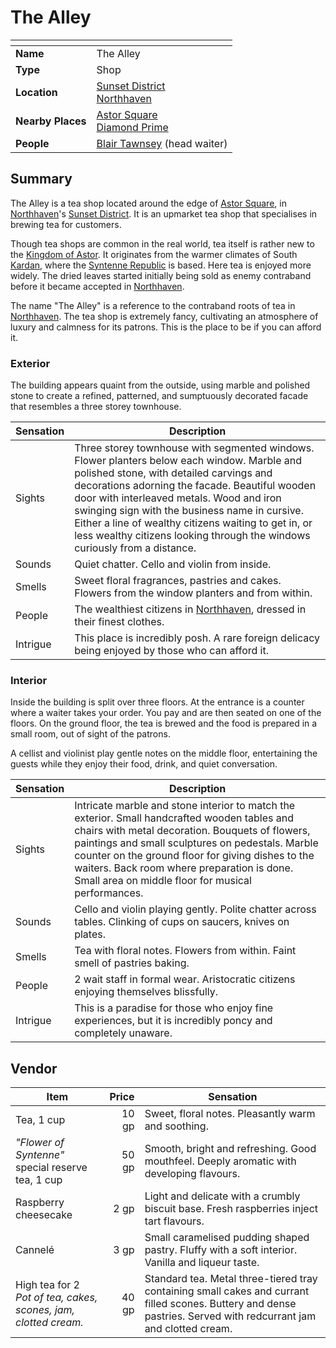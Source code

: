 # The Alley

| []() | |
| --- | --- |
| **Name** | The Alley |
| **Type** | Shop |
| **Location** | [Sunset District](../../settlements/districts/sunset-district.md)<br>[Northhaven](../../settlements/cities/northhaven.md) |
| **Nearby Places** | [Astor Square](../../structures/astor-square.md)<br>[Diamond Prime](../temples/diamond-prime.md) |
| **People** | [Blair Tawnsey](../../../characters/blair-tawnsey.md) (head waiter) |

## Summary

The Alley is a tea shop located around the edge of [Astor Square](../../structures/astor-square.md), in [Northhaven](../../settlements/cities/northhaven.md)'s [Sunset District](../../settlements/districts/sunset-district.md). It is an upmarket tea shop that specialises in brewing tea for customers.

Though tea shops are common in the real world, tea itself is rather new to the [Kingdom of Astor](../../../civilisations/kingdom-of-astor/kingdom-of-astor.md). It originates from the warmer climates of South [Kardan](../../topography/continents-islands/kardan.md), where the [Syntenne Republic](../../../civilisations/syntenne-republic/syntenne-republic.md) is based. Here tea is enjoyed more widely. The dried leaves started initially being sold as enemy contraband before it became accepted in [Northhaven](../../settlements/cities/northhaven.md).

The name "The Alley" is a reference to the contraband roots of tea in [Northhaven](../../settlements/cities/northhaven.md). The tea shop is extremely fancy, cultivating an atmosphere of luxury and calmness for its patrons. This is the place to be if you can afford it.

### Exterior

The building appears quaint from the outside, using marble and polished stone to create a refined, patterned, and sumptuously decorated facade that resembles a three storey townhouse.

| Sensation | Description |
| ---- | --- |
| Sights | Three storey townhouse with segmented windows. Flower planters below each window. Marble and polished stone, with detailed carvings and decorations adorning the facade. Beautiful wooden door with interleaved metals. Wood and iron swinging sign with the business name in cursive. Either a line of wealthy citizens waiting to get in, or less wealthy citizens looking through the windows curiously from a distance. |
| Sounds | Quiet chatter. Cello and violin from inside. |
| Smells | Sweet floral fragrances, pastries and cakes. Flowers from the window planters and from within. |
| People | The wealthiest citizens in [Northhaven](../../settlements/cities/northhaven.md), dressed in their finest clothes. |
| Intrigue | This place is incredibly posh. A rare foreign delicacy being enjoyed by those who can afford it. |

### Interior

Inside the building is split over three floors. At the entrance is a counter where a waiter takes your order. You pay and are then seated on one of the floors. On the ground floor, the tea is brewed and the food is prepared in a small room, out of sight of the patrons.

A cellist and violinist play gentle notes on the middle floor, entertaining the guests while they enjoy their food, drink, and quiet conversation.

| Sensation | Description |
| ---- | --- |
| Sights | Intricate marble and stone interior to match the exterior. Small handcrafted wooden tables and chairs with metal decoration. Bouquets of flowers, paintings and small sculptures on pedestals. Marble counter on the ground floor for giving dishes to the waiters. Back room where preparation is done. Small area on middle floor for musical performances. |
| Sounds | Cello and violin playing gently. Polite chatter across tables. Clinking of cups on saucers, knives on plates. |
| Smells | Tea with floral notes. Flowers from within. Faint smell of pastries baking. |
| People | 2 wait staff in formal wear. Aristocratic citizens enjoying themselves blissfully. |
| Intrigue | This is a paradise for those who enjoy fine experiences, but it is incredibly poncy and completely unaware. |

## Vendor

| Item | Price | Sensation |
| --- | ---:| --- |
| Tea, 1 cup | 10 gp | Sweet, floral notes. Pleasantly warm and soothing. |
| *"Flower of Syntenne"*<br>special reserve tea, 1 cup | 50 gp | Smooth, bright and refreshing. Good mouthfeel. Deeply aromatic with developing flavours. |
| Raspberry cheesecake | 2 gp | Light and delicate with a crumbly biscuit base. Fresh raspberries inject tart flavours. |
| Cannelé | 3 gp | Small caramelised pudding shaped pastry. Fluffy with a soft interior. Vanilla and liqueur taste. |
| High tea for 2<br>*Pot of tea, cakes, scones, jam, clotted cream.* | 40 gp | Standard tea. Metal three-tiered tray containing small cakes and currant filled scones. Buttery and dense pastries. Served with redcurrant jam and clotted cream. |
